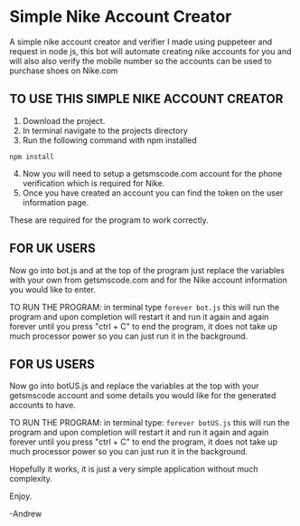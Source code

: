 # Simple Nike Account Creator
A simple nike account creator and verifier I made using puppeteer and request in node js,
this bot will automate creating nike accounts for you and will also also verify the mobile number so the accounts can be used to purchase shoes on Nike.com



## TO USE THIS SIMPLE NIKE ACCOUNT CREATOR
1. Download the project.
2. In terminal navigate to the projects directory
3. Run the following command with npm installed

```npm install```

4. Now you will need to setup a getsmscode.com account for the phone verification which is required for Nike.
5. Once you have created an account you can find the token on the user information page.


These are required for the program to work correctly.


## FOR UK USERS

Now go into bot.js and at the top of the program just replace the variables with your own from getsmscode.com and for the Nike account information you would like to enter.

TO RUN THE PROGRAM: in terminal type 
```forever bot.js```
this will run the program and upon completion will restart it and run it again and again forever until you press "ctrl + C" to end the program, it does not take up much processor power so you can just run it in the background.

## FOR US USERS

Now go into botUS.js and replace the variables at the top with your getsmscode account and some details you would like for the generated accounts to have.

TO RUN THE PROGRAM: in terminal type:
```forever botUS.js```
this will run the program and upon completion will restart it and run it again and again forever until you press "ctrl + C" to end the program, it does not take up much processor power so you can just run it in the background.
 

Hopefully it works, it is just a very simple application without much complexity.

Enjoy.

-Andrew
